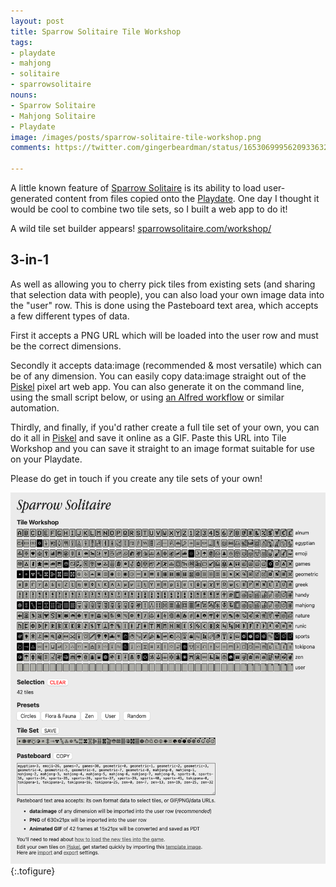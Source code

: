 ```yaml
---
layout: post
title: Sparrow Solitaire Tile Workshop
tags:
- playdate
- mahjong
- solitaire
- sparrowsolitaire
nouns:
- Sparrow Solitaire
- Mahjong Solitaire
- Playdate
image: /images/posts/sparrow-solitaire-tile-workshop.png
comments: https://twitter.com/gingerbeardman/status/1653069995620933632

---
```


A little known feature of [Sparrow Solitaire](https://sparrowsolitaire.com) is its ability to load user-generated content from files copied onto the [Playdate](https://play.date). One day I thought it would be cool to combine two tile sets, so I built a web app to do it!

A wild tile set builder appears! [sparrowsolitaire.com/workshop/](https://sparrowsolitaire.com/workshop/)

## 3-in-1

As well as allowing you to cherry pick tiles from existing sets (and sharing that selection data with people), you can also load your own image data into the "user" row. This is done using the Pasteboard text area, which accepts a few different types of data.

First it accepts a PNG URL which will be loaded into the user row and must be the correct dimensions. 

Secondly it accepts data:image (recommended & most versatile) which can be of any dimension. You can easily copy data:image straight out of the [Piskel](https://www.piskelapp.com) pixel art web app. You can also generate it on the command line, using the small script below, or using [an Alfred workflow](https://www.alfredforum.com/topic/20306-clipboard-image-to-data-uri/) or similar automation.

<script src="https://gist.github.com/gingerbeardman/c19ac6d2b8565fea9e3e45909ddddc9b.js"></script>

Thirdly, and finally, if you'd rather create a full tile set of your own, you can do it all in [Piskel](https://www.piskelapp.com) and save it online as a GIF. Paste this URL into Tile Workshop and you can save it straight to an image format suitable for use on your Playdate.

Please do get in touch if you create any tile sets of your own!

![PNG](/images/posts/sparrow-solitaire-tile-workshop.png "Sparrow Solitaire Tile Workshop")
{:.tofigure}
